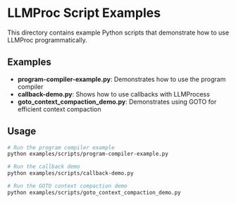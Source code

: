 # LLMProc Script Examples

This directory contains example Python scripts that demonstrate how to use LLMProc programmatically.

## Examples

- **program-compiler-example.py**: Demonstrates how to use the program compiler
- **callback-demo.py**: Shows how to use callbacks with LLMProcess
- **goto_context_compaction_demo.py**: Demonstrates using GOTO for efficient context compaction

## Usage

```bash
# Run the program compiler example
python examples/scripts/program-compiler-example.py

# Run the callback demo
python examples/scripts/callback-demo.py

# Run the GOTO context compaction demo
python examples/scripts/goto_context_compaction_demo.py
```
